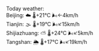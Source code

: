 Today weather:  
Beijing: ☁️   🌡️+21°C 🌬️←4km/h  
Tianjin: 🌫  🌡️+19°C 🌬️↙15km/h  
Shijiazhuang: ⛅️  🌡️+24°C 🌬️↙5km/h  
Tangshan: 🌦   🌡️+17°C 🌬️↙19km/h  
